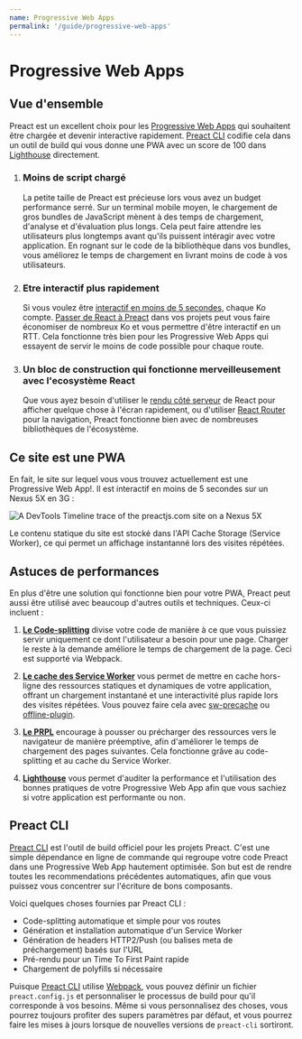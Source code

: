 ```yaml
---
name: Progressive Web Apps
permalink: '/guide/progressive-web-apps'
---
```


# Progressive Web Apps

## Vue d'ensemble

Preact est un excellent choix pour les [Progressive Web Apps](https://developers.google.com/web/progressive-web-apps/) qui souhaitent être chargée et devenir interactive rapidement. [Preact CLI](https://github.com/developit/preact-cli/) codifie cela dans un outil de build qui vous donne une PWA avec un score de 100 dans [Lighthouse][LH] directement.

[LH]: https://developers.google.com/web/tools/lighthouse/

<ol class="list-view">
    <li class="list-item">
        <div class="list-header">
          <div class="_bubble" style="background-image: url(/assets/pwa-guide/load-less-script.svg);"></div>
        </div>
        <div class="list-detail">
          <div class="_title-block">
            <h3>Moins de script chargé</h3>
          </div>
          <p class="_summary">La petite taille de Preact est précieuse lors vous avez un budget performance serré. Sur un terminal mobile moyen, le chargement de gros bundles de JavaScript mènent à des temps de chargement, d'analyse et d'évaluation plus longs. Cela peut faire attendre les utilisateurs plus longtemps avant qu'ils puissent intéragir avec votre application. En rognant sur le code de la bibliothèque dans vos bundles, vous améliorez le temps de chargement en livrant moins de code à vos utilisateurs.</p>
        </div>
    </li>
    <li class="list-item">
        <div class="list-header">
          <div class="_bubble" style="background-image: url(/assets/pwa-guide/faster-tti.svg);"></div>
        </div>
        <div class="list-detail">
          <div class="_title-block">
            <h3>Etre interactif plus rapidement</h3>
          </div>
          <p class="_summary">Si vous voulez être <a href="https://infrequently.org/2016/09/what-exactly-makes-something-a-progressive-web-app/">interactif en moins de 5 secondes</a>, chaque Ko compte. <a href="/guide/switching-to-preact">Passer de React à Preact</a> dans vos projets peut vous faire économiser de nombreux Ko et vous permettre d'être interactif en un RTT. Cela fonctionne très bien pour les Progressive Web Apps qui essayent de servir le moins de code possible pour chaque route.</p>
        </div>
    </li>
    <li class="list-item">
        <div class="list-header">
          <div class="_bubble" style="background-image: url(/assets/pwa-guide/building-block.svg);"></div>
        </div>
        <div class="list-detail">
          <div class="_title-block">
            <h3>Un bloc de construction qui fonctionne merveilleusement avec l'ecosystème React</h3>
          </div>
          <p class="_summary">Que vous ayez besoin d'utiliser le <a href="https://facebook.github.io/react/docs/react-dom-server.html">rendu côté serveur</a> de React pour afficher quelque chose à l'écran rapidement, ou d'utiliser <a href="https://github.com/ReactTraining/react-router">React Router</a> pour la navigation, Preact fonctionne bien avec de nombreuses bibliothèques de l'écosystème.</p>
        </div>
    </li>
</ol>

## Ce site est une PWA

En fait, le site sur lequel vous vous trouvez actuellement est une Progressive Web App!. Il est interactif en moins de 5 secondes sur un Nexus 5X en 3G :

<img src="/assets/pwa-guide/timeline.jpg" alt="A DevTools Timeline trace of the preactjs.com site on a Nexus 5X"/>

Le contenu statique du site est stocké dans l'API Cache Storage (Service Worker), ce qui permet un affichage instantanné lors des visites répétées.

## Astuces de performances

En plus d'être une solution qui fonctionne bien pour votre PWA, Preact peut aussi être utilisé avec beaucoup d'autres outils et techniques. Ceux-ci incluent :

<ol class="list-view">
    <li class="list-item">
        <div class="list-header">
          <div class="_bubble" style="background-image: url(/assets/pwa-guide/code-splitting.svg);"></div>
        </div>
        <div class="list-detail">
          <p class="_summary"><strong><a href="https://webpack.github.io/docs/code-splitting.html">Le Code-splitting</a></strong> divise votre code de manière à ce que vous puissiez servir uniquement ce dont l'utilisateur a besoin pour une page. Charger le reste à la demande améliore le temps de chargement de la page. Ceci est supporté via Webpack.</p>
        </div>
    </li>
    <li class="list-item">
        <div class="list-header">
          <div class="_bubble" style="background-image: url(/assets/pwa-guide/service-worker-caching.svg);"></div>
        </div>
        <div class="list-detail">
          <p class="_summary"><strong><a href="https://developers.google.com/web/fundamentals/getting-started/primers/service-workers">Le cache des Service Worker</a></strong> vous permet de mettre en cache hors-ligne des ressources statiques et dynamiques de votre application, offrant un chargement instantané et une interactivité plus rapide lors des visites répétées. Vous pouvez faire cela avec <a href="https://github.com/GoogleChrome/sw-precache#wrappers-and-starter-kits">sw-precache</a> ou <a href="https://github.com/NekR/offline-plugin">offline-plugin</a>.</p>
        </div>
    </li>
    <li class="list-item">
        <div class="list-header">
          <div class="_bubble" style="background-image: url(/assets/pwa-guide/prpl.svg);"></div>
        </div>
        <div class="list-detail">
          <p class="_summary"><strong><a href="https://developers.google.com/web/fundamentals/performance/prpl-pattern/">Le PRPL</a></strong> encourage à pousser ou précharger des ressources vers le navigateur de manière préemptive, afin d'améliorer le temps de chargement des pages suivantes. Cela fonctionne grâve au code-splitting et au cache du Service Worker.</p>
        </div>
    </li>
    <li class="list-item">
        <div class="list-header">
          <div class="_bubble" style="background-image: url(/assets/pwa-guide/lighthouse.svg);"></div>
        </div>
        <div class="list-detail">
          <p class="_summary"><strong><a href="https://github.com/GoogleChrome/lighthouse/">Lighthouse</a></strong> vous permet d'auditer la performance et l'utilisation des bonnes pratiques de votre Progressive Web App afin que vous sachiez si votre application est performante ou non.</p>
        </div>
    </li>
</ol>

## Preact CLI

[Preact CLI](https://github.com/developit/preact-cli/) est l'outil de build officiel pour les projets Preact. C'est une simple dépendance en ligne de commande qui regroupe votre code Preact dans une Progressive Web App hautement optimisée. Son but est de rendre toutes les recommendations précédentes automatiques, afin que vous puissez vous concentrer sur l'écriture de bons composants.

Voici quelques choses fournies par Preact CLI :

- Code-splitting automatique et simple pour vos routes
- Génération et installation automatique d'un Service Worker
- Génération de headers HTTP2/Push (ou balises meta de préchargement) basés sur l'URL
- Pré-rendu pour un Time To First Paint rapide
- Chargement de polyfills si nécessaire

Puisque [Preact CLI](https://github.com/developit/preact-cli/) utilise [Webpack](https://webpack.js.org), vous pouvez définir un fichier `preact.config.js` et personnaliser le processus de build pour qu'il corresponde à vos besoins. Même si vous personnalisez des choses, vous pourrez toujours profiter des supers paramètres par défaut, et vous pourrez faire les mises à jours lorsque de nouvelles versions de `preact-cli` sortiront. 
